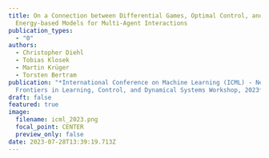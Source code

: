 ```yaml
---
title: On a Connection between Differential Games, Optimal Control, and
  Energy-based Models for Multi-Agent Interactions
publication_types:
  - "0"
authors:
  - Christopher Diehl
  - Tobias Klosek
  - Martin Krüger
  - Torsten Bertram
publication: "*International Conference on Machine Learning (ICML) - New
  Frontiers in Learning, Control, and Dynamical Systems Workshop, 2023*"
draft: false
featured: true
image:
  filename: icml_2023.png
  focal_point: CENTER
  preview_only: false
date: 2023-07-28T13:39:19.713Z
---
```

